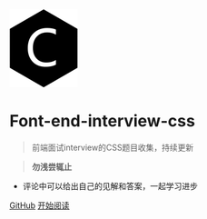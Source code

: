 ![logo](./web-logo-120.png ':no-zoom')

# Font-end-interview-css

> 前端面试interview的CSS题目收集，持续更新

> **勿浅尝辄止**

* 评论中可以给出自己的见解和答案，一起学习进步

[GitHub](https://github.com/nieyafei/front-end-interview-css)
[开始阅读](/basic)